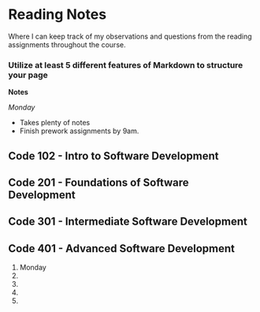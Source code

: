 # Reading Notes

Where I can keep track of my observations and questions from the reading assignments throughout the course.

### Utilize at least 5 different features of Markdown to structure your page

**Notes**

_Monday_

- Takes plenty of notes
- Finish prework assignments by 9am.

## Code 102 - Intro to Software Development

## Code 201 - Foundations of Software Development

## Code 301 - Intermediate Software Development

## Code 401 - Advanced Software Development

1. Monday
2.
3.
4.
5.




